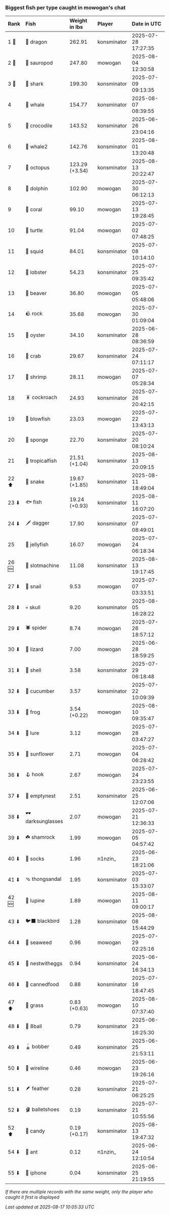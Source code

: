 ### Biggest fish per type caught in mowogan's chat

| Rank  | Fish             | Weight in lbs  | Player      | Date in UTC         |
|:------|:-----------------|:---------------|:------------|:--------------------|
| 1 🥇  | 🐉 dragon        | 262.91         | konsminator | 2025-07-28 17:27:35 |
| 2 🥈  | 🦕 sauropod      | 247.80         | mowogan     | 2025-08-04 12:30:58 |
| 3 🥉  | 🦈 shark         | 199.30         | konsminator | 2025-07-09 09:13:35 |
| 4     | 🐳 whale         | 154.77         | konsminator | 2025-08-07 08:39:55 |
| 5     | 🐊 crocodile     | 143.52         | konsminator | 2025-06-26 23:04:16 |
| 6     | 🐋 whale2        | 142.76         | konsminator | 2025-08-01 13:20:48 |
| 7     | 🐙 octopus       | 123.29 (+3.54) | konsminator | 2025-08-13 20:22:47 |
| 8     | 🐬 dolphin       | 102.90         | mowogan     | 2025-07-30 06:12:13 |
| 9     | 🪸 coral         | 99.10          | mowogan     | 2025-07-13 19:28:45 |
| 10    | 🐢 turtle        | 91.04          | mowogan     | 2025-07-02 07:48:25 |
| 11    | 🦑 squid         | 84.01          | konsminator | 2025-07-08 10:14:10 |
| 12    | 🦞 lobster       | 54.23          | konsminator | 2025-07-25 09:35:42 |
| 13    | 🦫 beaver        | 36.80          | mowogan     | 2025-07-05 05:48:06 |
| 14    | 🪨 rock          | 35.68          | mowogan     | 2025-07-30 01:09:04 |
| 15    | 🦪 oyster        | 34.10          | konsminator | 2025-06-28 08:36:59 |
| 16    | 🦀 crab          | 29.67          | konsminator | 2025-07-24 07:11:17 |
| 17    | 🦐 shrimp        | 28.11          | mowogan     | 2025-07-07 05:28:34 |
| 18    | 🪳 cockroach     | 24.93          | konsminator | 2025-07-26 20:42:15 |
| 19    | 🐡 blowfish      | 23.03          | mowogan     | 2025-07-22 13:43:13 |
| 20    | 🧽 sponge        | 22.70          | konsminator | 2025-07-20 08:10:24 |
| 21    | 🐠 tropicalfish  | 21.51 (+1.04)  | konsminator | 2025-08-13 20:09:15 |
| 22 ⬆  | 🐍 snake         | 19.67 (+1.85)  | konsminator | 2025-08-11 18:49:04 |
| 23 ⬇  | 🐟 fish          | 19.24 (+0.93)  | konsminator | 2025-08-11 16:07:20 |
| 24 ⬇  | 🗡️ dagger         | 17.90          | konsminator | 2025-07-07 08:49:01 |
| 25    | 🪼 jellyfish     | 16.07          | mowogan     | 2025-07-24 06:18:34 |
| 26 🆕 | 🎰 slotmachine   | 11.08          | konsminator | 2025-08-13 19:17:45 |
| 27 ⬇  | 🐌 snail         | 9.53           | mowogan     | 2025-07-07 03:33:51 |
| 28 ⬇  | 💀 skull         | 9.20           | konsminator | 2025-08-05 16:28:22 |
| 29 ⬇  | 🕷️ spider         | 8.74           | mowogan     | 2025-07-26 18:57:12 |
| 30 ⬇  | 🦎 lizard        | 7.00           | mowogan     | 2025-06-28 18:59:25 |
| 31 ⬇  | 🐚 shell         | 3.58           | konsminator | 2025-07-29 06:18:48 |
| 32 ⬇  | 🥒 cucumber      | 3.57           | konsminator | 2025-07-22 10:09:39 |
| 33 ⬇  | 🐸 frog          | 3.54 (+0.22)   | mowogan     | 2025-08-10 09:35:47 |
| 34 ⬇  | 🎏 lure          | 3.12           | mowogan     | 2025-07-28 03:47:27 |
| 35 ⬇  | 🌻 sunflower     | 2.71           | mowogan     | 2025-07-04 06:28:42 |
| 36 ⬇  | 🪝 hook          | 2.67           | mowogan     | 2025-07-24 23:23:55 |
| 37 ⬇  | 🪹 emptynest     | 2.51           | konsminator | 2025-06-25 12:07:06 |
| 38 ⬇  | 🕶️ darksunglasses | 2.07           | mowogan     | 2025-07-21 12:36:33 |
| 39 ⬇  | ☘️ shamrock       | 1.99           | mowogan     | 2025-07-05 04:57:42 |
| 40 ⬇  | 🧦 socks         | 1.96           | n1nzin_     | 2025-06-23 18:21:06 |
| 41 ⬇  | 🩴 thongsandal   | 1.95           | konsminator | 2025-07-03 15:33:07 |
| 42 🆕 | 🪻 lupine        | 1.89           | mowogan     | 2025-08-11 09:00:17 |
| 43 ⬇  | 🐦‍⬛ blackbird     | 1.28           | konsminator | 2025-08-08 15:44:29 |
| 44 ⬇  | 🌿 seaweed       | 0.96           | mowogan     | 2025-07-29 02:25:16 |
| 45 ⬇  | 🪺 nestwitheggs  | 0.94           | konsminator | 2025-06-24 16:34:13 |
| 46 ⬇  | 🥫 cannedfood    | 0.88           | konsminator | 2025-07-16 18:47:45 |
| 47 ⬆  | 🌾 grass         | 0.83 (+0.63)   | mowogan     | 2025-08-10 07:37:40 |
| 48 ⬇  | 🎱 8ball         | 0.79           | konsminator | 2025-06-23 16:25:30 |
| 49 ⬇  | 🪀 bobber        | 0.49           | konsminator | 2025-06-25 21:53:11 |
| 50 ⬇  | 🧵 wireline      | 0.46           | mowogan     | 2025-06-23 19:26:16 |
| 51 ⬇  | 🪶 feather       | 0.28           | konsminator | 2025-07-21 06:25:25 |
| 52 ⬇  | 🩰 balletshoes   | 0.19           | konsminator | 2025-07-21 10:55:56 |
| 52 ⬆  | 🍬 candy         | 0.19 (+0.17)   | konsminator | 2025-08-13 19:47:32 |
| 54 ⬇  | 🐜 ant           | 0.12           | n1nzin_     | 2025-06-24 12:10:54 |
| 55 ⬇  | 📱 iphone        | 0.04           | konsminator | 2025-06-25 21:19:55 |

_If there are multiple records with the same weight, only the player who caught it first is displayed_

_Last updated at 2025-08-17 10:05:33 UTC_